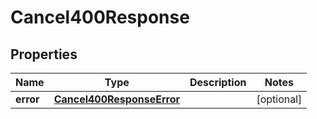 

# Cancel400Response

## Properties

Name | Type | Description | Notes
------------ | ------------- | ------------- | -------------
**error** | [**Cancel400ResponseError**](Cancel400ResponseError.md) |  |  [optional]




